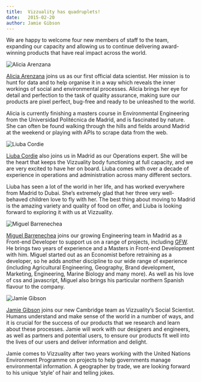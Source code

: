 ```yaml
---
title: 	Vizzuality has quadruplets!
date:	2015-02-20
author:	Jamie Gibson
---
```


We are happy to welcome four new members of staff to the team, expanding
our capacity and allowing us to continue delivering award-winning
products that have real impact across the world.

![Alicia Arenzana](/assets/images/team/alicia.jpg)

[Alicia Arenzana](http://www.vizzuality.com/team/alicia_arenzana) joins
us as our first official data scientist. Her mission is to hunt for data
and to help organise it in a way which reveals the inner workings of
social and environmental processes. Alicia brings her eye for detail and
perfection to the task of quality assurance, making sure our products
are pixel perfect, bug-free and ready to be unleashed to the world.

Alicia is currently finishing a masters course in Environmental
Engineering from the Universidad Politécnica de Madrid, and is
fascinated by nature. She can often be found walking through the hills
and fields around Madrid at the weekend or playing with APIs to scrape
data from the web.

![Liuba Cordie](/assets/images/team/liuba.jpg)

[Liuba Cordie](http://www.vizzuality.com/team/liuba_cordie) also joins
us in Madrid as our Operations expert. She will be the heart that keeps
the Vizzuality body functioning at full capacity, and we are very
excited to have her on board. Liuba comes with over a decade of
experience in operations and administration across many different
sectors.

Liuba has seen a lot of the world in her life, and has worked everywhere
from Madrid to Dubai. She’s extremely glad that her three very
well-behaved children love to fly with her. The best thing about moving
to Madrid is the amazing variety and quality of food on offer, and Liuba
is looking forward to exploring it with us at Vizzuality.

![Miguel Barrenechea](/assets/images/team/Miguel.jpg)

[Miguel Barrenechea](http://www.vizzuality.com/team/miguel_barrenechea)
joins our growing Engineering team in Madrid as a Front-end Developer to
support us on a range of projects, including
[GFW](http://www.vizzuality.com/projects/globalforestwatch). He brings
two years of experience and a Masters in Front-end Development with him.
Miguel started out as an Economist before retraining as a developer, so
he adds another discipline to our wide range of experience (including
Agricultural Engineering, Geography, Brand development, Marketing,
Engineering, Marine Biology and many more). As well as his love of css
and javascript, Miguel also brings his particular northern Spanish
flavour to the company.

![Jamie Gibson](/assets/images/team/jamie-gibson.jpg)

[Jamie Gibson](http://www.vizzuality.com/team/jamie_gibson) joins our
new Cambridge team as Vizzuality’s Social Scientist. Humans understand
and make sense of the world in a number of ways, and it is crucial for
the success of our products that we research and learn about these
processes. Jamie will work with our designers and engineers, as well as
partners and potential users, to ensure our products fit well into the
lives of our users and deliver information and delight.  

Jamie comes to Vizzuality after two years working with the United
Nations Environment Programme on projects to help governments manage
environmental information. A geographer by trade, we are looking forward
to his unique ‘style’ of hair and telling jokes.  

